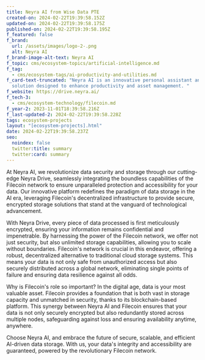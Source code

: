 ```yaml
---
title: Neyra AI from Wise Data PTE
created-on: 2024-02-22T19:39:58.152Z
updated-on: 2024-02-22T19:39:58.175Z
published-on: 2024-02-22T19:39:58.195Z
f_featured: false
f_brand:
  url: /assets/images/logo-2-.png
  alt: Neyra AI
f_brand-image-alt-text: Neyra AI
f_topic: cms/ecosystem-topics/artificial-intelligence.md
f_tag:
  - cms/ecosystem-tags/ai-productivity-and-utilities.md
f_card-text-truncated: "Neyra AI is an innovative personal assistant and storage
  solution designed to enhance productivity and asset management. "
f_website: https://drive.neyra.ai/
f_tech-3:
  - cms/ecosystem-technology/filecoin.md
f_year-2: 2023-11-01T18:39:58.216Z
f_last-updated-2: 2024-02-22T19:39:58.228Z
tags: ecosystem-projects
layout: "[ecosystem-projects].html"
date: 2024-02-22T19:39:58.237Z
seo:
  noindex: false
  twitter:title: summary
  twitter:card: summary
---
```

At Neyra AI, we revolutionize data security and storage through our cutting-edge Neyra Drive, seamlessly integrating the boundless capabilities of the Filecoin network to ensure unparalleled protection and accessibility for your data. Our innovative platform redefines the paradigm of data storage in the AI era, leveraging Filecoin's decentralized infrastructure to provide secure, encrypted storage solutions that stand at the vanguard of technological advancement.

With Neyra Drive, every piece of data processed is first meticulously encrypted, ensuring your information remains confidential and impenetrable. By harnessing the power of the Filecoin network, we offer not just security, but also unlimited storage capabilities, allowing you to scale without boundaries. Filecoin's network is crucial in this endeavor, offering a robust, decentralized alternative to traditional cloud storage systems. This means your data is not only safe from unauthorized access but also securely distributed across a global network, eliminating single points of failure and ensuring data resilience against all odds.

Why is Filecoin's role so important? In the digital age, data is your most valuable asset. Filecoin provides a foundation that is both vast in storage capacity and unmatched in security, thanks to its blockchain-based platform. This synergy between Neyra AI and Filecoin ensures that your data is not only securely encrypted but also redundantly stored across multiple nodes, safeguarding against loss and ensuring availability anytime, anywhere.

Choose Neyra AI, and embrace the future of secure, scalable, and efficient AI-driven data storage. With us, your data's integrity and accessibility are guaranteed, powered by the revolutionary Filecoin network.